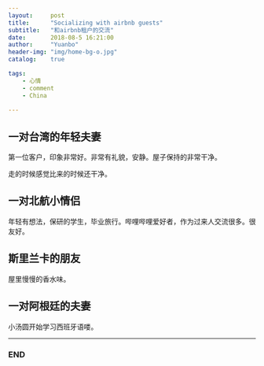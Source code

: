 ```yaml
---
layout:     post
title:      "Socializing with airbnb guests"
subtitle:   "和airbnb租户的交流"
date:       2018-08-5 16:21:00
author:     "Yuanbo"
header-img: "img/home-bg-o.jpg"
catalog:    true

tags:
    - 心情
    - comment
    - China
    
---
```



>  

## 一对台湾的年轻夫妻


第一位客户，印象非常好。非常有礼貌，安静。屋子保持的非常干净。

走的时候感觉比来的时候还干净。


## 一对北航小情侣 

年轻有想法，保研的学生，毕业旅行。哔哩哔哩爱好者，作为过来人交流很多。很友好。



## 斯里兰卡的朋友

屋里慢慢的香水味。 


## 一对阿根廷的夫妻 

小汤圆开始学习西班牙语喽。





---

### END


